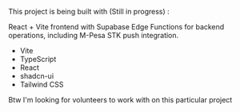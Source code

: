 

This project is being built with (Still in progress) :

React + Vite frontend with Supabase Edge Functions for backend operations, including M-Pesa STK push integration.

- Vite
- TypeScript
- React
- shadcn-ui
- Tailwind CSS

Btw I'm looking for volunteers to work with on this particular project
